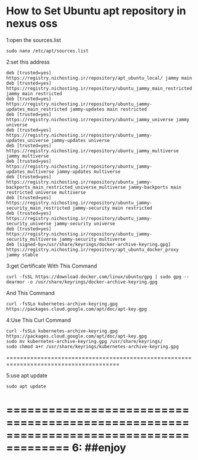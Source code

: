 # How to Set Ubuntu apt repository in nexus oss

1:open the sources.list
```
sudo nano /etc/apt/sources.list
```
2:set this address
```
deb [trusted=yes] https://registry.nichosting.ir/repository/apt_ubuntu_local/ jammy main
deb [trusted=yes] https://registry.nichosting.ir/repository/ubuntu_jammy_main_restricted jammy main restricted
deb [trusted=yes] https://registry.nichosting.ir/repository/ubuntu_jammy-updates_main_restricted jammy-updates main restricted
deb [trusted=yes] https://registry.nichosting.ir/repository/ubuntu_jammy_universe jammy universe
deb [trusted=yes] https://registry.nichosting.ir/repository/ubuntu_jammy-updates_universe jammy-updates universe
deb [trusted=yes] https://registry.nichosting.ir/repository/ubuntu_jammy_multiverse jammy multiverse
deb [trusted=yes] https://registry.nichosting.ir/repository/ubuntu_jammy-updates_multiverse jammy-updates multiverse
deb [trusted=yes] https://registry.nichosting.ir/repository/ubuntu_jammy-backports_main_restricted_universe_multiverse jammy-backports main restricted universe multiverse
deb [trusted=yes] https://registry.nichosting.ir/repository/ubuntu_jammy-security_main_restricted jammy-security main restricted
deb [trusted=yes] https://registry.nichosting.ir/repository/ubuntu_jammy-security_universe jammy-security universe
deb [trusted=yes] https://registry.nichosting.ir/repository/ubuntu_jammy-security_multiverse jammy-security multiverse
deb [signed-by=/usr/share/keyrings/docker-archive-keyring.gpg] https://registry.nichosting.ir/repository/apt_ubuntu_docker_proxy jammy stable
```

3:get Certificate With This Command
```
curl -fsSL https://download.docker.com/linux/ubuntu/gpg | sudo gpg --dearmor -o /usr/share/keyrings/docker-archive-keyring.gpg
```
And This Command
```
curl -fsSLo kubernetes-archive-keyring.gpg https://packages.cloud.google.com/apt/doc/apt-key.gpg
```

4:Use This Curl Command
```
curl -fsSLo kubernetes-archive-keyring.gpg https://packages.cloud.google.com/apt/doc/apt-key.gpg
sudo mv kubernetes-archive-keyring.gpg /usr/share/keyrings/
sudo chmod a+r /usr/share/keyrings/kubernetes-archive-keyring.gpg
```


=======================================================================================

5:use apt update
```
sudo apt update
```
=======================================================================================
6: ##enjoy
=======================================================================================
